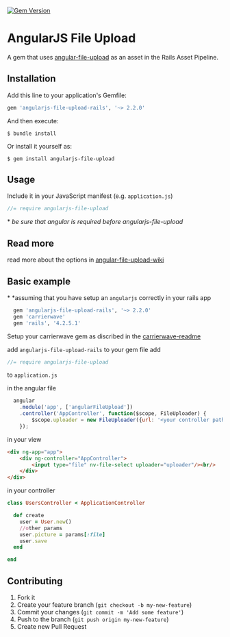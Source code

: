 [![Gem Version](https://badge.fury.io/rb/angularjs-file-upload-rails.svg)](http://badge.fury.io/rb/angularjs-file-upload-rails)

# AngularJS File Upload

A gem that uses [angular-file-upload](https://github.com/nervgh/angular-file-upload) as an asset in the Rails Asset Pipeline.

## Installation

Add this line to your application's Gemfile:

```ruby
gem 'angularjs-file-upload-rails', '~> 2.2.0'
```

And then execute:

```
$ bundle install
```

Or install it yourself as:

```
$ gem install angularjs-file-upload
```

## Usage

Include it in your JavaScript manifest (e.g. `application.js`)

```javascript
//= require angularjs-file-upload
```
\* *be sure that angular is required before angularjs-file-upload*

## Read more

read more about the options in [angular-file-upload-wiki](https://github.com/nervgh/angular-file-upload/wiki/Introduction)

## Basic example

\* *assuming that you have setup an ```angularjs``` correctly in your rails app

```ruby
  gem 'angularjs-file-upload-rails', '~> 2.2.0'
  gem 'carrierwave'
  gem 'rails', '4.2.5.1'
```

Setup your carrierwave gem as discribed in the [carrierwave-readme](https://github.com/carrierwaveuploader/carrierwave)

add ```angularjs-file-upload-rails``` to your gem file
add

```javascript
//= require angularjs-file-upload
```

to ```application.js```

in the angular file

```javascript
  angular
    .module('app', ['angularFileUpload'])
    .controller('AppController', function($scope, FileUploader) {
        $scope.uploader = new FileUploader({url: '<your controller path>'});
    });
```

in your view

```html
<div ng-app="app">
    <div ng-controller="AppController">
        <input type="file" nv-file-select uploader="uploader"/><br/>
    </div>
</div>
```

in your controller

```ruby
class UsersController < ApplicationController

  def create
    user = User.new()
    //other params
    user.picture = params[:file]
    user.save
  end

end
```

## Contributing

1. Fork it
2. Create your feature branch (`git checkout -b my-new-feature`)
3. Commit your changes (`git commit -m 'Add some feature'`)
4. Push to the branch (`git push origin my-new-feature`)
5. Create new Pull Request
